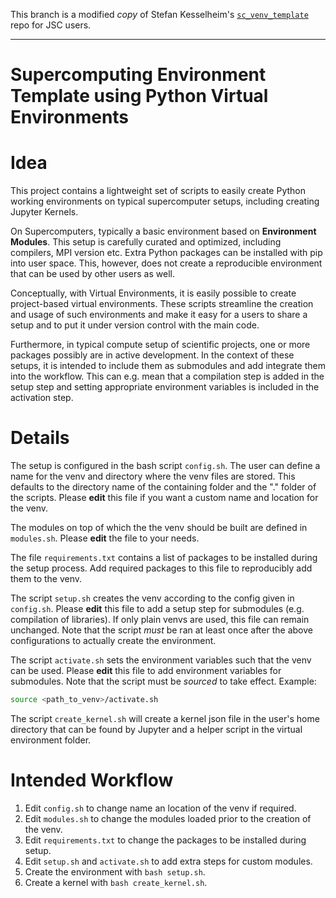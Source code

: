 This branch is a modified *copy* of Stefan Kesselheim's [`sc_venv_template`](https://gitlab.jsc.fz-juelich.de/kesselheim1/sc_venv_template/-/tree/47e3495d4d5cb1113d228bae7ea38deeeea74da5) repo for JSC users.

---

Supercomputing Environment Template using Python Virtual Environments
=================

# Idea
This project contains a lightweight set of scripts to easily create Python working environments on
typical supercomputer setups, including creating Jupyter Kernels.

On Supercomputers, typically a basic environment based on **Environment Modules**. This setup is carefully
curated and optimized, including compilers, MPI version etc. Extra Python packages can be installed
with pip into user space. This, however, does not create a reproducible environment that can be used
by other users as well.

Conceptually, with Virtual Environments, it is easily possible to create project-based virtual environments.
These scripts streamline the creation and usage of such environments and make it easy for a users to share a setup
and to put it under version control with the main code.

Furthermore, in typical compute setup of scientific projects, one or more packages possibly are in active
development. In the context of these setups, it is intended to include them as submodules and add integrate
them into the workflow. This can e.g. mean that a compilation step is added in the setup step and
setting appropriate environment variables is included in the activation step.

# Details
The setup is configured in the bash script `config.sh`. The user can define a name for the venv and directory
where the venv files are stored. This defaults to the directory name of the containing folder and the "." folder
of the scripts. Please **edit** this file if you want a custom name and location for the venv.

The modules on top of which the the venv should be built are defined in `modules.sh`. Please **edit** the file
to your needs.

The file `requirements.txt` contains a list of packages to be installed during the setup process. Add required
packages to this file to reproducibly add them to the venv.

The script `setup.sh` creates the venv according to the config given in `config.sh`. Please **edit** this
file to add a setup step for submodules (e.g. compilation of libraries). If only plain venvs are used, this file
can remain unchanged. Note that the script *must* be ran at least once after the above configurations to actually create the environment.

The script `activate.sh` sets the environment variables such that the venv can be used. Please **edit** this file
to add environment variables for submodules. Note that the script must be *sourced* to take effect. Example:
```bash
source <path_to_venv>/activate.sh
```

The script `create_kernel.sh` will create a kernel json file in the user's home directory that can be found
by Jupyter and a helper script in the virtual environment folder.



# Intended Workflow
1. Edit `config.sh` to change name an location of the venv if required.
2. Edit `modules.sh` to change the modules loaded prior to the creation of the venv.
3. Edit `requirements.txt` to change the packages to be installed during setup.
4. Edit `setup.sh` and `activate.sh` to add extra steps for custom modules.
5. Create the environment with `bash setup.sh`.
6. Create a kernel with `bash create_kernel.sh`.
